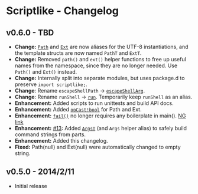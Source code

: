 Scriptlike - Changelog
======================

v0.6.0 - TBD
------------
- **Change:** [```Path```](http://semitwist.com/scriptlike/path.html#PathT) and [```Ext```](http://semitwist.com/scriptlike/path.html#ExtT) are now aliases for the UTF-8 instantiations, and the template structs are now named ```PathT``` and ```ExtT```.
- **Change:** Removed ```path()``` and ```ext()``` helper functions to free up useful names from the namespace, since they are no longer needed. Use ```Path()``` and ```Ext()``` instead.
- **Change:** Internally split into separate modules, but uses package.d to preserve ```import scriptlike;```.
- **Change**: Rename ```escapeShellPath``` -> [```escapeShellArg```](http://semitwist.com/scriptlike/path.html#escapeShellArg).
- **Change**: Rename ```runShell``` -> [```run```](http://semitwist.com/scriptlike/path.html#run). Temporarily keep ```runShell``` as an alias.
- **Enhancement:** Added scripts to run unittests and build API docs.
- **Enhancement:** Added [```opCast!bool```](http://semitwist.com/scriptlike/path.html#opCast) for Path and Ext.
- **Enhancement:** [```fail()```](http://semitwist.com/scriptlike/fail.html) no longer requires any boilerplate in main(). [NG link](http://forum.dlang.org/thread/ldc6qt$22tv$1@digitalmars.com)
- **Enhancement:** [#13](https://github.com/Abscissa/scriptlike/issues/13): Added [```ArgsT```](http://semitwist.com/scriptlike/path.html#ArgsT) (and ```Args``` helper alias) to safely build command strings from parts.
- **Enhancement:** Added this changelog.
- **Fixed:** Path(null) and Ext(null) were automatically changed to empty string.

v0.5.0 - 2014/2/11
------------------
- Initial release
